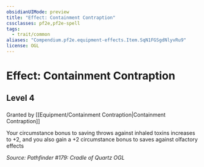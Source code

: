 ```yaml
---
obsidianUIMode: preview
title: "Effect: Containment Contraption"
cssclasses: pf2e,pf2e-spell
tags:
  - trait/common
aliases: "Compendium.pf2e.equipment-effects.Item.SqN1FGSgdNlyvRu9"
license: OGL
---
```

# Effect: Containment Contraption
## Level 4
### 






Granted by [[Equipment/Containment Contraption|Containment Contraption]]

Your circumstance bonus to saving throws against inhaled toxins increases to +2, and you also gain a +2 circumstance bonus to saves against olfactory effects

*Source: Pathfinder #179: Cradle of Quartz*
*OGL*
